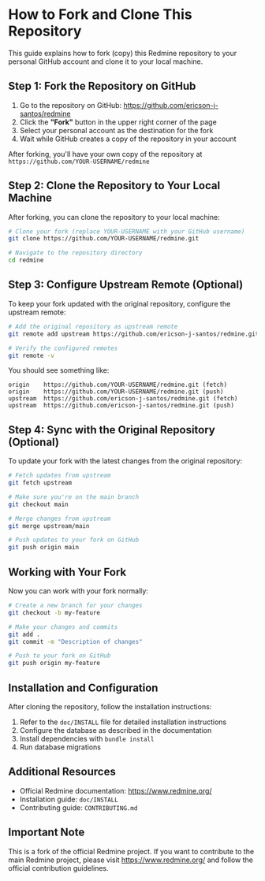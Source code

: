 # How to Fork and Clone This Repository

This guide explains how to fork (copy) this Redmine repository to your personal GitHub account and clone it to your local machine.

## Step 1: Fork the Repository on GitHub

1. Go to the repository on GitHub: https://github.com/ericson-j-santos/redmine
2. Click the **"Fork"** button in the upper right corner of the page
3. Select your personal account as the destination for the fork
4. Wait while GitHub creates a copy of the repository in your account

After forking, you'll have your own copy of the repository at `https://github.com/YOUR-USERNAME/redmine`

## Step 2: Clone the Repository to Your Local Machine

After forking, you can clone the repository to your local machine:

```bash
# Clone your fork (replace YOUR-USERNAME with your GitHub username)
git clone https://github.com/YOUR-USERNAME/redmine.git

# Navigate to the repository directory
cd redmine
```

## Step 3: Configure Upstream Remote (Optional)

To keep your fork updated with the original repository, configure the upstream remote:

```bash
# Add the original repository as upstream remote
git remote add upstream https://github.com/ericson-j-santos/redmine.git

# Verify the configured remotes
git remote -v
```

You should see something like:
```
origin    https://github.com/YOUR-USERNAME/redmine.git (fetch)
origin    https://github.com/YOUR-USERNAME/redmine.git (push)
upstream  https://github.com/ericson-j-santos/redmine.git (fetch)
upstream  https://github.com/ericson-j-santos/redmine.git (push)
```

## Step 4: Sync with the Original Repository (Optional)

To update your fork with the latest changes from the original repository:

```bash
# Fetch updates from upstream
git fetch upstream

# Make sure you're on the main branch
git checkout main

# Merge changes from upstream
git merge upstream/main

# Push updates to your fork on GitHub
git push origin main
```

## Working with Your Fork

Now you can work with your fork normally:

```bash
# Create a new branch for your changes
git checkout -b my-feature

# Make your changes and commits
git add .
git commit -m "Description of changes"

# Push to your fork on GitHub
git push origin my-feature
```

## Installation and Configuration

After cloning the repository, follow the installation instructions:

1. Refer to the `doc/INSTALL` file for detailed installation instructions
2. Configure the database as described in the documentation
3. Install dependencies with `bundle install`
4. Run database migrations

## Additional Resources

- Official Redmine documentation: https://www.redmine.org/
- Installation guide: `doc/INSTALL`
- Contributing guide: `CONTRIBUTING.md`

## Important Note

This is a fork of the official Redmine project. If you want to contribute to the main Redmine project, please visit https://www.redmine.org/ and follow the official contribution guidelines.
